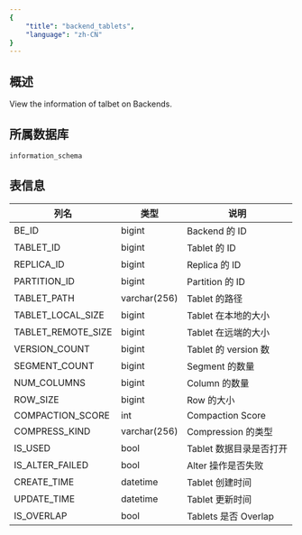 ```yaml
---
{
    "title": "backend_tablets",
    "language": "zh-CN"
}
---
```


<!--
Licensed to the Apache Software Foundation (ASF) under one
or more contributor license agreements.  See the NOTICE file
distributed with this work for additional information
regarding copyright ownership.  The ASF licenses this file
to you under the Apache License, Version 2.0 (the
"License"); you may not use this file except in compliance
with the License.  You may obtain a copy of the License at

  http://www.apache.org/licenses/LICENSE-2.0

Unless required by applicable law or agreed to in writing,
software distributed under the License is distributed on an
"AS IS" BASIS, WITHOUT WARRANTIES OR CONDITIONS OF ANY
KIND, either express or implied.  See the License for the
specific language governing permissions and limitations
under the License.
-->

## 概述

View the information of talbet on Backends.

## 所属数据库


`information_schema`


## 表信息

| 列名               | 类型          | 说明                 |
| ------------------ | ------------ | ------------------- |
| BE_ID              | bigint       | Backend 的 ID       |
| TABLET_ID          | bigint       | Tablet 的 ID        |
| REPLICA_ID         | bigint       | Replica 的 ID       |
| PARTITION_ID       | bigint       | Partition 的 ID     |
| TABLET_PATH        | varchar(256) | Tablet 的路径        |
| TABLET_LOCAL_SIZE  | bigint       | Tablet 在本地的大小   |
| TABLET_REMOTE_SIZE | bigint       | Tablet 在远端的大小   |
| VERSION_COUNT      | bigint       | Tablet 的 version 数 |
| SEGMENT_COUNT      | bigint       | Segment 的数量        |
| NUM_COLUMNS        | bigint       | Column 的数量         |
| ROW_SIZE           | bigint       | Row 的大小            |
| COMPACTION_SCORE   | int          | Compaction Score     |
| COMPRESS_KIND      | varchar(256) | Compression 的类型    |
| IS_USED            | bool         | Tablet 数据目录是否打开 |
| IS_ALTER_FAILED    | bool         | Alter 操作是否失败     |
| CREATE_TIME        | datetime     | Tablet 创建时间        |
| UPDATE_TIME        | datetime     | Tablet 更新时间        |
| IS_OVERLAP         | bool         | Tablets 是否 Overlap  |
